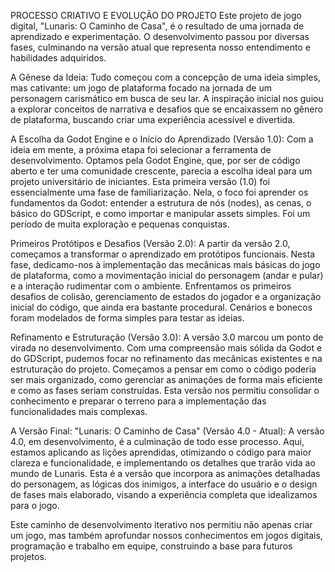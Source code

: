 PROCESSO CRIATIVO E EVOLUÇÃO DO PROJETO
Este projeto de jogo digital, "Lunaris: O Caminho de Casa", é o resultado de uma jornada de aprendizado e experimentação. O desenvolvimento passou por diversas fases, culminando na versão atual que representa nosso entendimento e habilidades adquiridos.

A Gênese da Ideia:
Tudo começou com a concepção de uma ideia simples, mas cativante: um jogo de plataforma focado na jornada de um personagem carismático em busca de seu lar. A inspiração inicial nos guiou a explorar conceitos de narrativa e desafios que se encaixassem no gênero de plataforma, buscando criar uma experiência acessível e divertida.

A Escolha da Godot Engine e o Início do Aprendizado (Versão 1.0):
Com a ideia em mente, a próxima etapa foi selecionar a ferramenta de desenvolvimento. Optamos pela Godot Engine, que, por ser de código aberto e ter uma comunidade crescente, parecia a escolha ideal para um projeto universitário de iniciantes. Esta primeira versão (1.0) foi essencialmente uma fase de familiarização. Nela, o foco foi aprender os fundamentos da Godot: entender a estrutura de nós (nodes), as cenas, o básico do GDScript, e como importar e manipular assets simples. Foi um período de muita exploração e pequenas conquistas.

Primeiros Protótipos e Desafios (Versão 2.0):
A partir da versão 2.0, começamos a transformar o aprendizado em protótipos funcionais. Nesta fase, dedicamo-nos à implementação das mecânicas mais básicas do jogo de plataforma, como a movimentação inicial do personagem (andar e pular) e a interação rudimentar com o ambiente. Enfrentamos os primeiros desafios de colisão, gerenciamento de estados do jogador e a organização inicial do código, que ainda era bastante procedural. Cenários e bonecos foram modelados de forma simples para testar as ideias.

Refinamento e Estruturação (Versão 3.0):
A versão 3.0 marcou um ponto de virada no desenvolvimento. Com uma compreensão mais sólida da Godot e do GDScript, pudemos focar no refinamento das mecânicas existentes e na estruturação do projeto. Começamos a pensar em como o código poderia ser mais organizado, como gerenciar as animações de forma mais eficiente e como as fases seriam construídas. Esta versão nos permitiu consolidar o conhecimento e preparar o terreno para a implementação das funcionalidades mais complexas.

A Versão Final: "Lunaris: O Caminho de Casa" (Versão 4.0 - Atual):
A versão 4.0, em desenvolvimento, é a culminação de todo esse processo. Aqui, estamos aplicando as lições aprendidas, otimizando o código para maior clareza e funcionalidade, e implementando os detalhes que trarão vida ao mundo de Lunaris. Esta é a versão que incorpora as animações detalhadas do personagem, as lógicas dos inimigos, a interface do usuário e o design de fases mais elaborado, visando a experiência completa que idealizamos para o jogo.

Este caminho de desenvolvimento iterativo nos permitiu não apenas criar um jogo, mas também aprofundar nossos conhecimentos em jogos digitais, programação e trabalho em equipe, construindo a base para futuros projetos.
